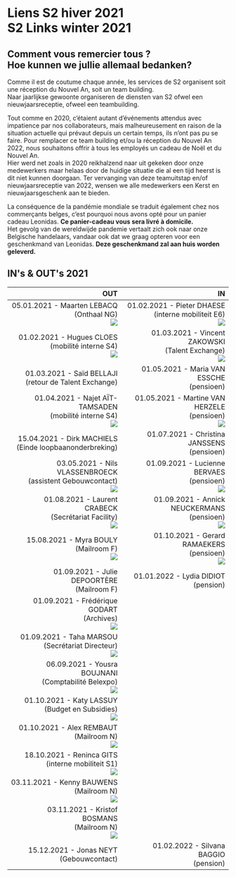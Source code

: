 <link rel="stylesheet" href="S2.css">

# Liens S2 hiver 2021<br>S2 Links winter 2021

## Comment vous remercier tous ?<br>Hoe kunnen we jullie allemaal bedanken?

Comme il est de coutume chaque année, les services de S2 organisent soit une réception du Nouvel An, soit un team building.  
Naar jaarlijkse gewoonte organiseren de diensten van S2 ofwel een nieuwjaarsreceptie, ofweel een teambuilding.   

Tout comme en 2020, c’étaient autant d’événements attendus avec impatience par nos collaborateurs, mais malheureusement en raison de la situation actuelle qui prévaut depuis un certain temps, ils n’ont pas pu se faire. Pour remplacer ce team building et/ou la réception du Nouvel An 2022, nous souhaitons offrir à tous les employés un cadeau de Noël et du Nouvel An.  
Hier werd net zoals in 2020 reikhalzend naar uit gekeken door onze medewerkers maar helaas door de huidige situatie die al een tijd heerst is dit niet kunnen doorgaan. Ter vervanging van deze teamuitstap en/of nieuwjaarsreceptie van 2022, wensen we alle medewerkers een Kerst en nieuwjaarsgeschenk aan te bieden.

La conséquence de la pandémie mondiale se traduit également chez nos commerçants belges, c’est pourquoi nous avons opté pour un panier cadeau Leonidas. **Ce panier-cadeau vous sera livré à domicile.**  
Het gevolg van de wereldwijde pandemie vertaalt zich ook naar onze Belgische handelaars, vandaar ook dat we graag opteren voor een geschenkmand van Leonidas. **Deze geschenkmand zal aan huis worden geleverd.**

## IN's & OUT's 2021

| OUT | IN |
| ---: | ---: |
| 05.01.2021 - Maarten LEBACQ<br>(Onthaal NG)<br>![](Maarten_Lebacq.jpg) | 01.02.2021 - Pieter DHAESE<br>(interne mobiliteit E6)<br>![](whiteframe.jpg) |
| 01.02.2021 - Hugues CLOES<br>(mobilité interne S4)<br>![](Hugues_Cloes.png) | 01.03.2021 - Vincent ZAKOWSKI<br>(Talent Exchange)<br>![](whiteframe.jpg) |
| 01.03.2021 - Saïd BELLAJI<br>(retour de Talent Exchange) | 01.05.2021 - Maria VAN ESSCHE<br>(pensioen) |
| 01.04.2021 - Najet A&Iuml;T-TAMSADEN<br>(mobilité interne S4)<br>![](Najet_Ait-Tamsaden.jpg) | 01.05.2021 - Martine VAN HERZELE<br>(pensioen)<br>![](whiteframe.jpg) |
| 15.04.2021 - Dirk MACHIELS<br>(Einde loopbaanonderbreking) | 01.07.2021 - Christina JANSSENS<br>(pensioen) |
| 03.05.2021 - Nils VLASSENBROECK<br>(assistent Gebouwcontact)<br>![](Nils_Vlassenbroeck.png) | 01.09.2021 - Lucienne BERVAES<br>(pensioen)<br>![](whiteframe.jpg) |
| 01.08.2021 - Laurent CRABECK<br>(Secrétariat Facility)<br>![](Laurent_Crabeck.jpg) | 01.09.2021 - Annick NEUCKERMANS<br>(pensioen)<br>![](whiteframe.jpg) |
| 15.08.2021 - Myra BOULY<br>(Mailroom F)<br>![](Myra_Bouly.jpg) | 01.10.2021 - Gerard RAMAEKERS<br>(pensioen)<br>![](whiteframe.jpg) |
| 01.09.2021 - Julie DEPOORT&Egrave;RE<br>(Mailroom F) | 01.01.2022 - Lydia DIDIOT<br>(pension) |
| 01.09.2021 - Frédérique GODART<br>(Archives)<br>![](Frederique_Godart.png) | &nbsp; |
| 01.09.2021 - Taha MARSOU<br>(Secrétariat Directeur)<br>![](Taha_Marsou.jpg) | &nbsp; |
| 06.09.2021 - Yousra BOUJNANI<br>(Comptabilité Belexpo)<br>![](Yousra_Boujnani.png) | &nbsp; |
| 01.10.2021 - Katy LASSUY<br>(Budget en Subsidies)<br>![](Katy_Lassuy.png) | &nbsp; |
| 01.10.2021 - Alex REMBAUT<br>(Mailroom N)<br>![](Alex_Rembaut.png) | &nbsp; |
| 18.10.2021 - Reninca GITS<br>(interne mobiliteit S1)<br>![](Reninca_Gits.jpg) | &nbsp; |
| 03.11.2021 - Kenny BAUWENS<br>(Mailroom N)<br>![](Kenny_Bauwens.jpg) | &nbsp; |
| 03.11.2021 - Kristof BOSMANS<br>(Mailroom N)<br>![](Kristof_Bosmans.png) | &nbsp; |
| 15.12.2021 - Jonas NEYT<br>(Gebouwcontact) | 01.02.2022 - Silvana BAGGIO<br>(pension) |






